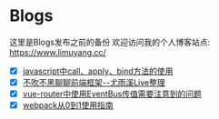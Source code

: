 # Blogs
这里是Blogs发布之前的备份
欢迎访问我的个人博客站点: https://www.limuyang.cc/

- [x] [javascript中call、apply、bind方法的使用](https://github.com/Limuyang1013/Blogs/issues/1)
- [x] [不吹不黑聊聊前端框架--尤雨溪Live整理](https://github.com/Limuyang1013/Blogs/issues/2)
- [x] [vue-router中使用EventBus传值需要注意到的问题](https://github.com/Limuyang1013/Blogs/issues/3)
- [x] [webpack从0到1使用指南](https://github.com/Limuyang1013/Blogs/issues/5)
